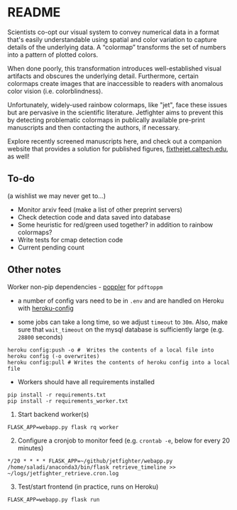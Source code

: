 README
======

Scientists co-opt our visual system to convey numerical data in a format that's easily understandable using spatial and color variation to capture details of the underlying data. A “colormap” transforms the set of numbers into a pattern of plotted colors. 

When done poorly, this transformation introduces well-established visual artifacts and obscures the underlying detail. Furthermore, certain colormaps create images that are inaccessible to readers with anomalous color vision (i.e. colorblindness). 

Unfortunately, widely-used rainbow colormaps, like "jet", face these issues but are pervasive in the scientific literature. Jetfighter aims to prevent this by detecting problematic colormaps in publically available pre-print manuscripts and then contacting the authors, if necessary. 

Explore recently screened manuscripts here, and check out a companion website that provides a solution for published figures, [fixthejet.caltech.edu](fixthejet.caltech.edu), as well!


## To-do 
(a wishlist we may never get to...)

* Monitor arxiv feed (make a list of other preprint servers)
* Check detection code and data saved into database
* Some heuristic for red/green used together? in addition to rainbow colormaps?
* Write tests for cmap detection code
* Current pending count

## Other notes

Worker non-pip dependencies
    - [poppler](https://poppler.freedesktop.org/) for `pdftoppm`

* a number of config vars need to be in `.env` and are handled on Heroku with [heroku-config](https://github.com/xavdid/heroku-config)

* some jobs can take a long time, so we adjust `timeout` to `30m`. Also, make sure that `wait_timeout` on the mysql database is sufficiently large (e.g. `28800` seconds)

```shell
heroku config:push -o #  Writes the contents of a local file into heroku config (-o overwrites)
heroku config:pull # Writes the contents of heroku config into a local file
```

* Workers should have all requirements installed
```shell
pip install -r requirements.txt
pip install -r requirements_worker.txt
```

1. Start backend worker(s)

```shell
FLASK_APP=webapp.py flask rq worker
```

2. Configure a cronjob to monitor feed (e.g. `crontab -e`, below for every 20 minutes)
```shell
*/20 * * * * FLASK_APP=~/github/jetfighter/webapp.py /home/saladi/anaconda3/bin/flask retrieve_timeline >> ~/logs/jetfighter_retrieve.cron.log
```

3. Test/start frontend (in practice, runs on Heroku)
```shell
FLASK_APP=webapp.py flask run
```
